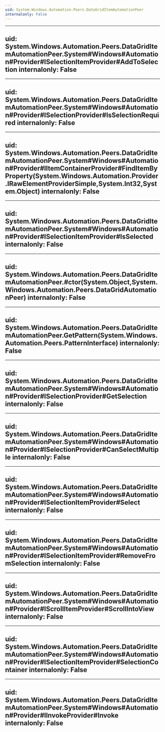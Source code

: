 ```yaml
---
uid: System.Windows.Automation.Peers.DataGridItemAutomationPeer
internalonly: False
---
```


---
uid: System.Windows.Automation.Peers.DataGridItemAutomationPeer.System#Windows#Automation#Provider#ISelectionItemProvider#AddToSelection
internalonly: False
---

---
uid: System.Windows.Automation.Peers.DataGridItemAutomationPeer.System#Windows#Automation#Provider#ISelectionProvider#IsSelectionRequired
internalonly: False
---

---
uid: System.Windows.Automation.Peers.DataGridItemAutomationPeer.System#Windows#Automation#Provider#IItemContainerProvider#FindItemByProperty(System.Windows.Automation.Provider.IRawElementProviderSimple,System.Int32,System.Object)
internalonly: False
---

---
uid: System.Windows.Automation.Peers.DataGridItemAutomationPeer.System#Windows#Automation#Provider#ISelectionItemProvider#IsSelected
internalonly: False
---

---
uid: System.Windows.Automation.Peers.DataGridItemAutomationPeer.#ctor(System.Object,System.Windows.Automation.Peers.DataGridAutomationPeer)
internalonly: False
---

---
uid: System.Windows.Automation.Peers.DataGridItemAutomationPeer.GetPattern(System.Windows.Automation.Peers.PatternInterface)
internalonly: False
---

---
uid: System.Windows.Automation.Peers.DataGridItemAutomationPeer.System#Windows#Automation#Provider#ISelectionProvider#GetSelection
internalonly: False
---

---
uid: System.Windows.Automation.Peers.DataGridItemAutomationPeer.System#Windows#Automation#Provider#ISelectionProvider#CanSelectMultiple
internalonly: False
---

---
uid: System.Windows.Automation.Peers.DataGridItemAutomationPeer.System#Windows#Automation#Provider#ISelectionItemProvider#Select
internalonly: False
---

---
uid: System.Windows.Automation.Peers.DataGridItemAutomationPeer.System#Windows#Automation#Provider#ISelectionItemProvider#RemoveFromSelection
internalonly: False
---

---
uid: System.Windows.Automation.Peers.DataGridItemAutomationPeer.System#Windows#Automation#Provider#IScrollItemProvider#ScrollIntoView
internalonly: False
---

---
uid: System.Windows.Automation.Peers.DataGridItemAutomationPeer.System#Windows#Automation#Provider#ISelectionItemProvider#SelectionContainer
internalonly: False
---

---
uid: System.Windows.Automation.Peers.DataGridItemAutomationPeer.System#Windows#Automation#Provider#IInvokeProvider#Invoke
internalonly: False
---
